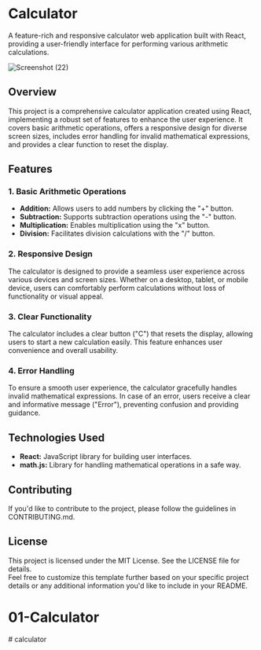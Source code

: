 # Calculator

A feature-rich and responsive calculator web application built with React, providing a user-friendly interface for performing various arithmetic calculations.


![Screenshot (22)](https://github.com/rohitvinodyadav9/Unified-Mentors/assets/149653208/36471191-0c1d-48bd-b37e-0ad40687a4b9)<br>


## Overview

This project is a comprehensive calculator application created using React, implementing a robust set of features to enhance the user experience. It covers basic arithmetic operations, offers a responsive design for diverse screen sizes, includes error handling for invalid mathematical expressions, and provides a clear function to reset the display.

## Features


### 1. Basic Arithmetic Operations

- **Addition:** Allows users to add numbers by clicking the "+" button.
- **Subtraction:** Supports subtraction operations using the "-" button.
- **Multiplication:** Enables multiplication using the "x" button.
- **Division:** Facilitates division calculations with the "/" button.

### 2. Responsive Design

The calculator is designed to provide a seamless user experience across various devices and screen sizes. Whether on a desktop, tablet, or mobile device, users can comfortably perform calculations without loss of functionality or visual appeal.

### 3. Clear Functionality

The calculator includes a clear button ("C") that resets the display, allowing users to start a new calculation easily. This feature enhances user convenience and overall usability.

### 4. Error Handling

To ensure a smooth user experience, the calculator gracefully handles invalid mathematical expressions. In case of an error, users receive a clear and informative message ("Error"), preventing confusion and providing guidance.

## Technologies Used
- **React:** JavaScript library for building user interfaces.
- **math.js:** Library for handling mathematical operations in a safe way.
## Contributing
If you'd like to contribute to the project, please follow the guidelines in CONTRIBUTING.md.

## License
This project is licensed under the MIT License. See the LICENSE file for details.<br>
Feel free to customize this template further based on your specific project details or any additional information you'd like to include in your README.






# 01-Calculator
#   c a l c u l a t o r  
 